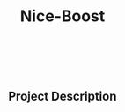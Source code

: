 <h1 align="center">Nice-Boost</h1>
<br><br><br><br>
<h2 color="#2f2f2f" align="center">Project Description</h2>

